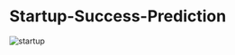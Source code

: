 # Startup-Success-Prediction

![startup](https://github.com/nurimammasri/Startup-Success-Prediction/assets/54845293/4660a77e-1774-4e78-a665-bbff0ec03597)
